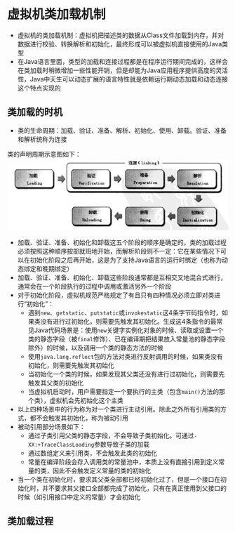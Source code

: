 # 虚拟机类加载机制

- 虚拟机的类加载机制：虚拟机把描述类的数据从Class文件加载到内存，并对数据进行校验、转换解析和初始化，最终形成可以被虚拟机直接使用的Java类型
- 在Java语言里面，类型的加载和连接过程都是在程序运行期间完成的，这样会在类加载时稍微增加一些性能开销，但是却能为Java应用程序提供高度的灵活性，Java中天生可以动态扩展的语言特性就是依赖运行期动态加载和动态连接这个特点实现的

## 类加载的时机

- 类的生命周期：加载、验证、准备、解析、初始化、使用、卸载。验证、准备和解析统称为连接

类的声明周期示意图如下：  
![类的生命周期](./7-1.png)

- 加载、验证、准备、初始化和卸载这五个阶段的顺序是确定的，类的加载过程必须按照这种顺序按部就班地开始，而解析阶段则不一定：它在某些情况下可以在初始化阶段之后再开始，这是为了支持Java语言的运行时绑定（也称为动态绑定和晚期绑定）
- 加载、验证、准备、初始化、卸载这些阶段通常都是互相交叉地混合式进行，通常会在一个阶段执行的过程中调用或激活另外一个阶段
- 对于初始化阶段，虚拟机规范严格规定了有且只有四种情况必须立即对类进行“初始化”：
    - 遇到`new`、`getstatic`、`putstatic`或`invokestatic`这4条字节码指令时，如果类没有进行过初始化，则需要先触发其初始化。生成这4条指令的最常见Java代码场景是：使用`new`关键字实例化对象的时候、读取或设置一个类的静态字段（被`final`修饰）、已在编译期把结果放入常量池的静态字段除外）的时候，以及调用一个类的静态方法的时候
    - 使用`java.lang.reflect`包的方法对类进行反射调用的时候，如果类没有初始化，则需要先触发其初始化
    - 当初始化一个类的时候，如果发现其父类还没有进行过初始化，则需要先触发其父类的初始化
    - 当虚拟机启动时，用户需要指定一个要执行的主类（包含`main()`方法的那个类），虚拟机会先初始化这个主类
- 以上四种场景中的行为称为对一个类进行主动引用。除此之外所有引用类的方式，都不会触发其初始化，称为被动引用
- 被动引用部分场景如下：
    - 通过子类引用父类的静态字段，不会导致子类初始化。可通过`-XX:+TraceClassLoading`参数导致子类的加载
    - 通过数组定义来引用类，不会触发此类的初始化
    - 常量在编译阶段会存入调用类的常量池中，本质上没有直接引用到定义常量的类，因此不会触发定义常量的类的初始化
- 当一个类在初始化时，要求其父类全部都已经初始化过了，但是一个接口在初始化时，并不要求其父接口全部都完成了初始化，只有在真正使用到父接口的时候（如引用接口中定义的常量）才会初始化

## 类加载过程



